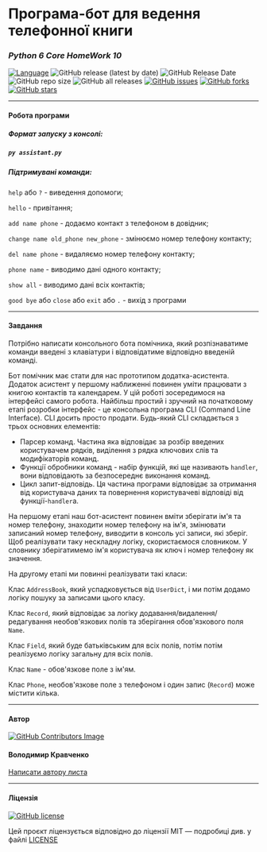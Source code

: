 # Програма-бот для ведення телефонної книги

### *Python 6 Core HomeWork 10*

[![Language](https://img.shields.io/badge/language-python-blue)](https://www.python.org)
![GitHub release (latest by date)](https://img.shields.io/github/v/release/VlodyaKr/Python-6-Core-HomeWork-10?style=plastic)
![GitHub Release Date](https://img.shields.io/github/release-date/VlodyaKr/Python-6-Core-HomeWork-10?style=plastic)
![GitHub repo size](https://img.shields.io/github/repo-size/VlodyaKr/Python-6-Core-HomeWork-10?style=plastic)
![GitHub all releases](https://img.shields.io/github/downloads/VlodyaKr/Python-6-Core-HomeWork-10/total?color=cyan&style=plastic)
[![GitHub issues](https://img.shields.io/github/issues/VlodyaKr/Python-6-Core-HomeWork-10?style=plastic)](https://github.com/VlodyaKr/Python-6-Core-HomeWork-10/issues)
[![GitHub forks](https://img.shields.io/github/forks/VlodyaKr/Python-6-Core-HomeWork-10?style=plastic)](https://github.com/VlodyaKr/Python-6-Core-HomeWork-10/network)
[![GitHub stars](https://img.shields.io/github/stars/VlodyaKr/Python-6-Core-HomeWork-10?style=plastic)](https://github.com/VlodyaKr/Python-6-Core-HomeWork-10/stargazers)
___
#### Робота програми

##### Формат запуску з консолі:
##### ***`py assistant.py`***

##### Підтримувані команди:

`help` або `?` - виведення допомоги;

`hello` - привітання;

`add name phone` - додаємо контакт з телефоном в довідник;

`change name old_phone new_phone` - змінюємо номер телефону контакту;

`del name phone` - видаляємо номер телефону контакту;

`phone name` - виводимо дані одного контакту;

`show all` - виводимо дані всіх контактів;

`good bye` або `close` або `exit` або `.` - вихід з програми

___
#### Завдання
Потрібно написати консольного бота помічника, який розпізнаватиме команди введені з клавіатури і відповідатиме відповідно введеній команді.

Бот помічник має стати для нас прототипом додатка-асистента. Додаток асистент у першому наближенні повинен уміти працювати з книгою контактів та календарем. У цій роботі зосередимося на інтерфейсі самого робота. Найбільш простий і зручний на початковому етапі розробки інтерфейс - це консольна програма CLI (Command Line Interface). CLI досить просто продати. Будь-який CLI складається з трьох основних елементів:
- Парсер команд. Частина яка відповідає за розбір введених користувачем рядків, виділення з рядка ключових слів та модифікаторів команд.
- Функції обробники команд - набір функцій, які ще називають `handler`, вони відповідають за безпосереднє виконання команд.
- Цикл запит-відповідь. Ця частина програми відповідає за отримання від користувача даних та повернення користувачеві відповіді від функції-`handler`а.

На першому етапі наш бот-асистент повинен вміти зберігати ім'я та номер телефону, знаходити номер телефону на ім'я, змінювати записаний номер телефону, виводити в консоль усі записи, які зберіг. Щоб реалізувати таку нескладну логіку, скористаємося словником. У словнику зберігатимемо ім'я користувача як ключ і номер телефону як значення.

На другому етапі ми повинні реалізувати такі класи:

Клас `AddressBook`, який успадковується від `UserDict`, і ми потім додамо логіку пошуку за записами цього класу.

Клас `Record`, який відповідає за логіку додавання/видалення/редагування необов'язкових полів та зберігання обов'язкового поля `Name`.

Клас `Field`, який буде батьківським для всіх полів, потім потім реалізуємо логіку загальну для всіх полів.

Клас `Name` - обов'язкове поле з ім'ям.

Клас `Phone`, необов'язкове поле з телефоном і один запис (`Record`) може містити кілька.
___
#### Автор
[![GitHub Contributors Image](https://contrib.rocks/image?repo=VlodyaKr/Python-6-Core-HomeWork-10)](https://github.com/VlodyaKr)

#### Володимир Кравченко
[Написати автору листа](mailto:vlodya@gmail.com?subject=Python-6-Core-HomeWork-10)
___
#### Ліцензія
[![GitHub license](https://img.shields.io/github/license/VlodyaKr/Python-6-Core-HomeWork-10?style=plastic)](https://github.com/VlodyaKr/Python-6-Core-HomeWork-10/blob/main/LICENSE)

Цей проєкт ліцензується відповідно до ліцензії MIT — подробиці див. у файлі [LICENSE](https://github.com/VlodyaKr/Python-6-Core-HomeWork-10/blob/main/LICENSE)
